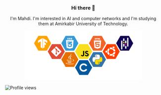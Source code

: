 <h3 align="center"> Hi there 👋 </h3>

<p align="center">
I'm Mahdi. I'm interested in AI and computer networks and I'm studying them at Amirkabir University of Technology.
</p>

<p align="center">
<img src="images/skills.png" width="75%">
</p>

![Profile views](https://komarev.com/ghpvc/?username=mahdirezaie336&color=dc143c)
